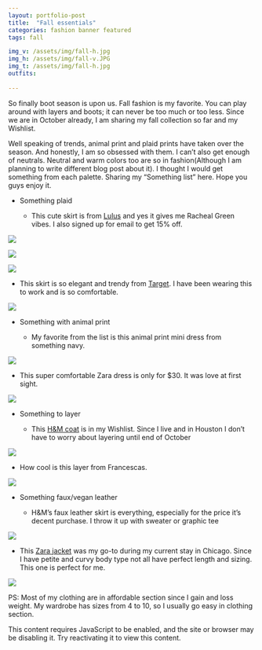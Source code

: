 ```yaml
---
layout: portfolio-post
title:  "Fall essentials"
categories: fashion banner featured
tags: fall

img_v: /assets/img/fall-h.jpg
img_h: /assets/img/fall-v.JPG
img_t: /assets/img/fall-h.jpg
outfits:
  
---
```


So finally boot season is upon us. Fall fashion is my favorite. You can play
around with layers and boots; it can never be too much or too less. Since we are
in October already, I am sharing my fall collection so far and my Wishlist.

Well speaking of trends, animal print and plaid prints have taken over the
season. And honestly, I am so obsessed with them. I can’t also get enough of
neutrals. Neutral and warm colors too are so in fashion(Although I am planning
to write different blog post about it). I thought I would get something from
each palette. Sharing my “Something list” here. Hope you guys enjoy it.

-   Something plaid

    -   This cute skirt is from
        [Lulus](https://www.lulus.com/products/mad-for-plaid-beige-plaid-mini-skirt/512072.html)
        and yes it gives me Racheal Green vibes. I also signed up for email to
        get 15% off.

![](media/346980c60fbb189c64af93dc06a524d7.jpg)

![](media/87f25780762d539798aaeb238b1df497.jpg)

![](media/1ea4749a08a00d3431144bcf8efbf046.jpg)

-   This skirt is so elegant and trendy from
    [Target](https://www.target.com/p/women-s-relaxed-fit-high-rise-midi-skirt-a-new-day-153-gray/-/A-54493746?preselect=54482316#lnk=sametab).
    I have been wearing this to work and is so comfortable.

![](media/89c4c31e2e73ff4207e1894603b42293.jpg)

-   Something with animal print

    -   My favorite from the list is this animal print mini dress from something
        navy.

![](media/745d13d9102d25934b1709c702360034.jpg)

-   This super comfortable Zara dress is only for \$30. It was love at first
    sight.

![](media/795c676b5017a0486c162af9e9dfc74c.jpg)

-   Something to layer

    -   This [H&M coat](https://www2.hm.com/en_us/productpage.0786743003.html)
        is in my Wishlist. Since I live and in Houston I don’t have to worry
        about layering until end of October

![](media/a1791a7bc655402a4b4c542733612737.jpg)

-   How cool is this layer from Francescas.

![](media/c3828e01c77f6cbe1e38f27d690008fe.jpg)

-   Something faux/vegan leather

    -   H&M’s faux leather skirt is everything, especially for the price it’s
        decent purchase. I throw it up with sweater or graphic tee

![](media/16266c52fb759f7a7b95b96ccf5ff8ac.jpg)

-   This [Zara
    jacket](https://www.zara.com/us/en/faux-leather-jacket-p03046242.html?v1=30865251&v2=1281521)
    was my go-to during my current stay in Chicago. Since I have petite and
    curvy body type not all have perfect length and sizing. This one is perfect
    for me.

![](media/7357be35877a681aa410cbc4bc1806f3.jpg)

PS: Most of my clothing are in affordable section since I gain and loss weight.
My wardrobe has sizes from 4 to 10, so I usually go easy in clothing section.

<!-- <div class="moneyspot-widget" data-widget-id="36032729"><script type="text/javascript">!function(w,i,d,g,e,t){d.getElementById(i)||(element=d.createElement(t),element.id=i,element.src="https://widgets.rewardstyle.com"+e,d.body.appendChild(element)),w.hasOwnProperty(g)===!0&&"complete"===d.readyState&&w[g].init()}(window,"moneyspot-script",document,"__moneyspot","/js/widget.js","script")</script><div class="rs-adblock"><img src="https://assets.rewardstyle.com/production/e63b97d11f30fc7605928f359e70564d356ddcac/images/search/350.gif" onerror='this.parentNode.innerHTML="Disable your ad blocking software to view this content."' style="width: 15px; height: 15px"><noscript>JavaScript is currently disabled in this browser. Reactivate it to view this content.</noscript></div></div>

<div class="boutique-widget" data-widget-id="908149"><script type="text/javascript">!function(w,i,d,g,e,t){d.getElementById(i)||(element=d.createElement(t),element.id=i,element.src="https://widgets.rewardstyle.com"+e,d.body.appendChild(element)),w.hasOwnProperty(g)===!0&&"complete"===d.readyState&&w[g].init()}(window,"boutique-script",document,"__boutique","/js/boutique.js","script")</script><div class="rs-adblock"><img src="https://assets.rewardstyle.com/production/e63b97d11f30fc7605928f359e70564d356ddcac/images/search/350.gif" onerror='this.parentNode.innerHTML="Disable your ad blocking software to view this content."' style="width: 15px; height: 15px"><noscript>JavaScript is currently disabled in this browser. Reactivate it to view this content.</noscript></div></div> -->

<div id="ltkwidget-version-two167297739" data-appid="167297739" class="ltkwidget-version-two"><script>var rsLTKLoadApp="0",rsLTKPassedAppID="167297739";</script><script type="text/javascript" src="https://widgets-static.rewardstyle.com/widgets2_0/client/pub/ltkwidget/ltkwidget.js"></script><div widget-dashboard-settings="" data-appid="167297739" data-userid="331093" data-rows="3" data-cols="3" data-showframe="true" data-padding="4" data-profileid="94dc5dca-2f81-11ea-866a-0bef29f386d0"><div class="rs-ltkwidget-container"><div ui-view=""></div></div></div><noscript>This content requires JavaScript to be enabled, and the site or browser may be disabling it. Try reactivating it to view this content.</noscript></div>